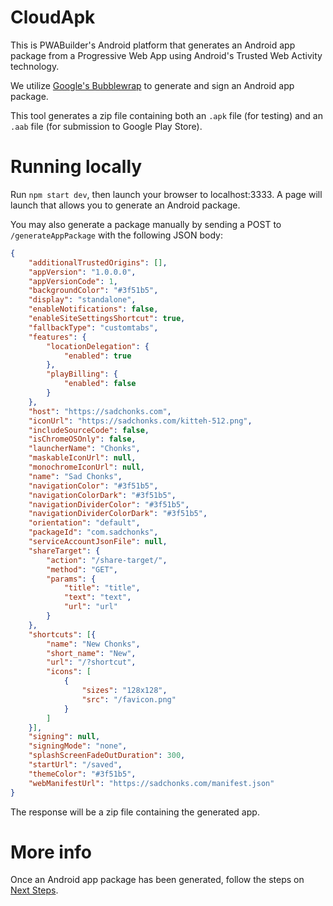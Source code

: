# CloudApk
This is PWABuilder's Android platform that generates an Android app package from a Progressive Web App using Android's Trusted Web Activity technology.

We utilize [Google's Bubblewrap](https://github.com/googlechromelabs/bubblewrap) to generate and sign an Android app package. 

This tool generates a zip file containing both an `.apk` file (for testing) and an `.aab` file (for submission to Google Play Store).

# Running locally

Run `npm start dev`, then launch your browser to localhost:3333. A page will launch that allows you to generate an Android package.

You may also generate a package manually by sending a POST to `/generateAppPackage` with the following JSON body:

```json
{    
    "additionalTrustedOrigins": [],
    "appVersion": "1.0.0.0",
    "appVersionCode": 1,
    "backgroundColor": "#3f51b5",
    "display": "standalone",
    "enableNotifications": false,
    "enableSiteSettingsShortcut": true,
    "fallbackType": "customtabs",
    "features": {
        "locationDelegation": {
            "enabled": true
        },
        "playBilling": {
            "enabled": false
        }
    },
    "host": "https://sadchonks.com",
    "iconUrl": "https://sadchonks.com/kitteh-512.png",
    "includeSourceCode": false,
    "isChromeOSOnly": false,
    "launcherName": "Chonks",
    "maskableIconUrl": null,
    "monochromeIconUrl": null,
    "name": "Sad Chonks",
    "navigationColor": "#3f51b5",
    "navigationColorDark": "#3f51b5",
    "navigationDividerColor": "#3f51b5",
    "navigationDividerColorDark": "#3f51b5",
    "orientation": "default",
    "packageId": "com.sadchonks",
    "serviceAccountJsonFile": null,
    "shareTarget": {
        "action": "/share-target/",
        "method": "GET",
        "params": {
            "title": "title",
            "text": "text",
            "url": "url"
        }
    },
    "shortcuts": [{
        "name": "New Chonks",
        "short_name": "New",
        "url": "/?shortcut",
        "icons": [
            {
                "sizes": "128x128",
                "src": "/favicon.png"
            }
        ]
    }],
    "signing": null,
    "signingMode": "none",
    "splashScreenFadeOutDuration": 300,
    "startUrl": "/saved",
    "themeColor": "#3f51b5",
    "webManifestUrl": "https://sadchonks.com/manifest.json"
}
```

The response will be a zip file containing the generated app.

# More info

Once an Android app package has been generated, follow the steps on [Next Steps](Next-steps.md).